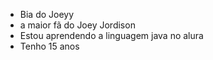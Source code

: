 - Bia do Joeyy
- a maior fã do Joey Jordison
- Estou aprendendo a linguagem java no alura 
- Tenho 15 anos
<!---
BiaGomes12/BiaGomes12 is a ✨ special ✨ repository because its `README.md` (this file) appears on your GitHub profile.
You can click the Preview link to take a look at your changes.
--->
